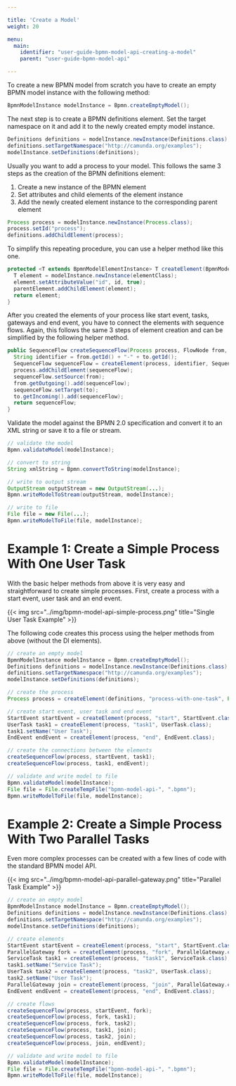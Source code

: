 ```yaml
---

title: 'Create a Model'
weight: 20

menu:
  main:
    identifier: "user-guide-bpmn-model-api-creating-a-model"
    parent: "user-guide-bpmn-model-api"

---
```



To create a new BPMN model from scratch you have to create an empty BPMN model instance with the following method:

```java
BpmnModelInstance modelInstance = Bpmn.createEmptyModel();
```

The next step is to create a BPMN definitions element. Set the target namespace on it and add it
to the newly created empty model instance.

```java
Definitions definitions = modelInstance.newInstance(Definitions.class);
definitions.setTargetNamespace("http://camunda.org/examples");
modelInstance.setDefinitions(definitions);
```

Usually you want to add a process to your model. This follows
the same 3 steps as the creation of the BPMN definitions element:

1. Create a new instance of the BPMN element
2. Set attributes and child elements of the element instance
3. Add the newly created element instance to the corresponding parent element

```java
Process process = modelInstance.newInstance(Process.class);
process.setId("process");
definitions.addChildElement(process);
```

To simplify this repeating procedure, you can use a helper method like this one.

```java
protected <T extends BpmnModelElementInstance> T createElement(BpmnModelElementInstance parentElement, String id, Class<T> elementClass) {
  T element = modelInstance.newInstance(elementClass);
  element.setAttributeValue("id", id, true);
  parentElement.addChildElement(element);
  return element;
}
```

After you created the elements of your process like start event, tasks, gateways and end event, you have to connect
the elements with sequence flows. Again, this follows the same 3 steps of element creation and can be simplified by the
following helper method.

```java
public SequenceFlow createSequenceFlow(Process process, FlowNode from, FlowNode to) {
  String identifier = from.getId() + "-" + to.getId();
  SequenceFlow sequenceFlow = createElement(process, identifier, SequenceFlow.class);
  process.addChildElement(sequenceFlow);
  sequenceFlow.setSource(from);
  from.getOutgoing().add(sequenceFlow);
  sequenceFlow.setTarget(to);
  to.getIncoming().add(sequenceFlow);
  return sequenceFlow;
}
```

Validate the model against the BPMN 2.0 specification and convert it to
an XML string or save it to a file or stream.

```java
// validate the model
Bpmn.validateModel(modelInstance);

// convert to string
String xmlString = Bpmn.convertToString(modelInstance);

// write to output stream
OutputStream outputStream = new OutputStream(...);
Bpmn.writeModelToStream(outputStream, modelInstance);

// write to file
File file = new File(...);
Bpmn.writeModelToFile(file, modelInstance);
```

# Example 1: Create a Simple Process With One User Task

With the basic helper methods from above it is very easy and straightforward to create simple processes. First, create a
process with a start event, user task and an end event.

{{< img src="../img/bpmn-model-api-simple-process.png" title="Single User Task Example" >}}

The following code creates this process using the helper methods from above (without the DI elements).

```java
// create an empty model
BpmnModelInstance modelInstance = Bpmn.createEmptyModel();
Definitions definitions = modelInstance.newInstance(Definitions.class);
definitions.setTargetNamespace("http://camunda.org/examples");
modelInstance.setDefinitions(definitions);

// create the process
Process process = createElement(definitions, "process-with-one-task", Process.class);

// create start event, user task and end event
StartEvent startEvent = createElement(process, "start", StartEvent.class);
UserTask task1 = createElement(process, "task1", UserTask.class);
task1.setName("User Task");
EndEvent endEvent = createElement(process, "end", EndEvent.class);

// create the connections between the elements
createSequenceFlow(process, startEvent, task1);
createSequenceFlow(process, task1, endEvent);

// validate and write model to file
Bpmn.validateModel(modelInstance);
File file = File.createTempFile("bpmn-model-api-", ".bpmn");
Bpmn.writeModelToFile(file, modelInstance);
```


# Example 2: Create a Simple Process With Two Parallel Tasks

Even more complex processes can be created with a few lines of code with the standard BPMN model API.

{{< img src="../img/bpmn-model-api-parallel-gateway.png" title="Parallel Task Example" >}}

```java
// create an empty model
BpmnModelInstance modelInstance = Bpmn.createEmptyModel();
Definitions definitions = modelInstance.newInstance(Definitions.class);
definitions.setTargetNamespace("http://camunda.org/examples");
modelInstance.setDefinitions(definitions);

// create elements
StartEvent startEvent = createElement(process, "start", StartEvent.class);
ParallelGateway fork = createElement(process, "fork", ParallelGateway.class);
ServiceTask task1 = createElement(process, "task1", ServiceTask.class);
task1.setName("Service Task");
UserTask task2 = createElement(process, "task2", UserTask.class);
task2.setName("User Task");
ParallelGateway join = createElement(process, "join", ParallelGateway.class);
EndEvent endEvent = createElement(process, "end", EndEvent.class);

// create flows
createSequenceFlow(process, startEvent, fork);
createSequenceFlow(process, fork, task1);
createSequenceFlow(process, fork, task2);
createSequenceFlow(process, task1, join);
createSequenceFlow(process, task2, join);
createSequenceFlow(process, join, endEvent);

// validate and write model to file
Bpmn.validateModel(modelInstance);
File file = File.createTempFile("bpmn-model-api-", ".bpmn");
Bpmn.writeModelToFile(file, modelInstance);
```
